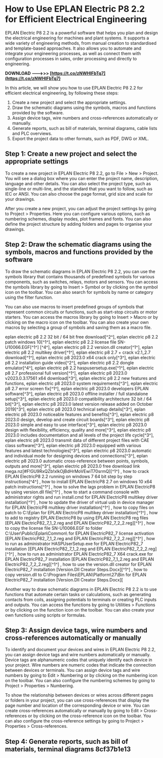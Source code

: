 # How to Use EPLAN Electric P8 2.2 for Efficient Electrical Engineering
 
EPLAN Electric P8 2.2 is a powerful software that helps you plan and design the electrical engineering for machines and plant systems. It supports a wide variety of engineering methods, from manual creation to standardised and template-based approaches. It also allows you to automate and integrate your engineering processes, as well as connect them with configuration processes in sales, order processing and directly to engineering.
 
**DOWNLOAD ———>>> [https://t.co/zNWHlFbTq7](https://t.co/zNWHlFbTq7)**


 
In this article, we will show you how to use EPLAN Electric P8 2.2 for efficient electrical engineering, by following these steps:
 
1. Create a new project and select the appropriate settings.
2. Draw the schematic diagrams using the symbols, macros and functions provided by the software.
3. Assign device tags, wire numbers and cross-references automatically or manually.
4. Generate reports, such as bill of materials, terminal diagrams, cable lists and PLC overviews.
5. Export the project data to other formats, such as PDF, DWG or XML.

## Step 1: Create a new project and select the appropriate settings
 
To create a new project in EPLAN Electric P8 2.2, go to File > New > Project. You will see a dialog box where you can enter the project name, description, language and other details. You can also select the project type, such as single-line or multi-line, and the standard that you want to follow, such as IEC or ANSI. You can also choose the page format, grid size and scale for your drawings.
 
After you create a new project, you can adjust the project settings by going to Project > Properties. Here you can configure various options, such as numbering schemes, display modes, plot frames and fonts. You can also define the project structure by adding folders and pages to organise your drawings.
 
## Step 2: Draw the schematic diagrams using the symbols, macros and functions provided by the software
 
To draw the schematic diagrams in EPLAN Electric P8 2.2, you can use the symbols library that contains thousands of predefined symbols for various components, such as switches, relays, motors and sensors. You can access the symbols library by going to Insert > Symbol or by clicking on the symbol icon on the toolbar. You can also search for symbols by name or category using the filter function.
 
You can also use macros to insert predefined groups of symbols that represent common circuits or functions, such as start-stop circuits or motor starters. You can access the macros library by going to Insert > Macro or by clicking on the macro icon on the toolbar. You can also create your own macros by selecting a group of symbols and saving them as a macro file.
 
eplan electric p8 2.2 32 bit / 64 bit free download[^2^],  eplan electric p8 2.2 patch windows 10[^1^],  eplan electric p8 2.2 license file SN-U10066.EGF[^1^] [^4^],  eplan electric p8 2.2 version.dll creator[^1^],  eplan electric p8 2.2 multikey driver[^1^],  eplan electric p8 2.7 + crack v2.1\_2.7 download[^1^],  eplan electric p8 2023.0 x64 crack only[^3^],  eplan electric p8 2.2 installation guide video[^2^],  eplan electric p8 2.2 dongle emulator[^4^],  eplan electric p8 2.2 haspusersetup.exe[^1^],  eplan electric p8 2.7 professional full version[^1^],  eplan electric p8 2023.0 v2023.0.3.17561 x64 download[^3^],  eplan electric p8 2.2 new features and functions,  eplan electric p8 2023.0 system requirements[^3^],  eplan electric p8 2.7 error screen fix[^1^],  eplan electric p8 2023.0 developers EPLAN software[^3^],  eplan electric p8 2023.0 offline installer / full standalone setup[^3^],  eplan electric p8 2023.0 compatibility architecture 32 bit / 64 bit[^3^],  eplan electric p8 2023.0 latest version release added on October 2019[^3^],  eplan electric p8 2023.0 technical setup details[^3^],  eplan electric p8 2023.0 noticeable features and benefits[^3^],  eplan electric p8 2023.0 design, develop and create circuit boards[^3^],  eplan electric p8 2023.0 simple and easy to use interface[^3^],  eplan electric p8 2023.0 design with flexibility, efficiency, quality and more[^3^],  eplan electric p8 2023.0 includes documentation and all levels of the project life cycle[^3^],  eplan electric p8 2023.0 transmit data of different project files with CAE class software[^3^],  eplan electric p8 2023.0 equipped with various features and latest technologies[^3^],  eplan electric p8 2023.0 automatic and individual mode for designing devices and connections[^3^],  eplan electric p8 2023.0 automatic cross-reference between points, symbols, outputs and more[^3^],  eplan electric p8 2023.0 free download link mega.nz[#F!GU9RxQZb!xlkOjBdHrMoVEwiT70srmQ][^1^] ,  how to crack EPLAN ElectricP8 2.2 running on windows 7 64 bit step by step instructions[^4^] ,  how to install EPLAN ElectricP8 2.7 on windows 10 x64 patch instructions[^1^] ,  how to solve the lags problem in EPLAN ElectricP8 by using version.dll file[^1^] ,  how to start a command console with administrator rights and run install.cmd for EPLAN ElectricP8 multikey driver installation[^1^] ,  how to update the driver of virtual usb in device manager for EPLAN ElectricP8 multikey driver installation[^1^] ,  how to copy files on patch to C:\\Eplan for EPLAN ElectricP8 multikey driver installation[^1^] ,  how to add to registry EPLAN ElectricP8 by using EPLAN ElectricP8 reg files [EPLAN ElectricP82\_7\_1\_2.reg and EPLAN ElectricP82\_7\_2\_2.reg][^1^] ,  how to copy the license file SN-U10066.EGF to folder C:\\User\\Public\\Eplan\\Common\\ for EPLAN ElectricP82\_7 license activation [EPLAN ElectricP82\_7\_1\_2.reg and EPLAN ElectricP82\_7\_2\_2.reg][^1^] ,  how to run as administrator HASPUserSetup.exe for EPLAN ElectricP82\_7 installation [EPLAN ElectricP82\_7\_1\_2.reg and EPLAN ElectricP82\_7\_2\_2.reg][^1^] ,  how to run as administrator EPLAN ElectricP82\_7 X64 crack.exe for EPLAN ElectricP82\_7 installation [EPLAN ElectricP82\_7\_1\_2.reg and EPLAN ElectricP82\_7\_2\_2.reg][^1^] ,  how to use the version.dll creator for EPLAN ElectricP82\_7 installation [Version.Dll Creator Steps.Docx][^1^] ,  how to copy version.dll to C:\\Program Files\\EPLAN\\Platform\\27\\Bin for EPLAN ElectricP82\_7 installation [Version.Dll Creator Steps.Docx][
 
Another way to draw schematic diagrams in EPLAN Electric P8 2.2 is to use functions that automate certain tasks or calculations, such as generating contacts from coils, assigning potentials to terminals or creating PLC inputs and outputs. You can access the functions by going to Utilities > Functions or by clicking on the function icon on the toolbar. You can also create your own functions using scripts or formulas.
 
## Step 3: Assign device tags, wire numbers and cross-references automatically or manually
 
To identify and document your devices and wires in EPLAN Electric P8 2.2, you can assign device tags and wire numbers automatically or manually. Device tags are alphanumeric codes that uniquely identify each device in your project. Wire numbers are numeric codes that indicate the connection between devices or terminals. You can assign device tags and wire numbers by going to Edit > Numbering or by clicking on the numbering icon on the toolbar. You can also configure the numbering schemes by going to Project > Properties > Numbering.
 
To show the relationship between devices or wires across different pages or folders in your project, you can use cross-references that display the page number and location of the corresponding device or wire. You can create cross-references automatically or manually by going to Edit > Cross-references or by clicking on the cross-reference icon on the toolbar. You can also configure the cross-reference settings by going to Project > Properties > Cross-references.
 
## Step 4: Generate reports, such as bill of materials, terminal diagrams 8cf37b1e13


